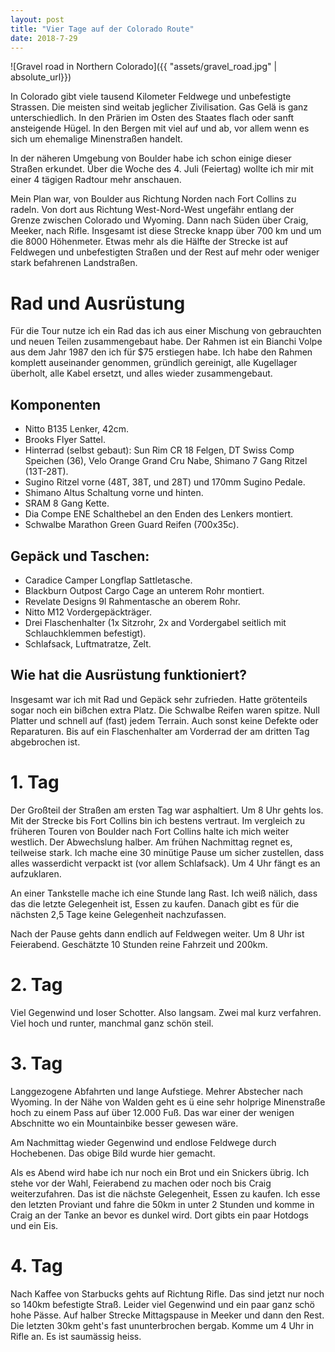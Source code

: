 ```yaml
---
layout: post
title: "Vier Tage auf der Colorado Route"
date: 2018-7-29
---
```


![Gravel road in Northern Colorado]({{ "assets/gravel_road.jpg" | absolute_url}})

In Colorado gibt viele tausend Kilometer Feldwege und
unbefestigte Strassen. Die meisten sind weitab jeglicher
Zivilisation. Gas Gel&auml; is ganz unterschiedlich. In den
Pr&auml;rien im Osten des Staates flach oder sanft ansteigende
H&uuml;gel. In den Bergen mit viel auf und ab, vor allem wenn es
sich um ehemalige Minenstra&szlig;en handelt.

In der n&auml;heren Umgebung von Boulder habe ich schon einige
dieser Stra&szlig;en erkundet. &Uuml;ber die Woche des 4. Juli
(Feiertag) wollte ich mir mit einer 4 t&auml;gigen Radtour mehr
anschauen.

Mein Plan war, von Boulder aus Richtung Norden nach Fort Collins
zu radeln. Von dort aus Richtung West-Nord-West ungef&auml;hr
entlang der Grenze zwischen Colorado und Wyoming. Dann nach
S&uuml;den &uuml;ber Craig, Meeker, nach Rifle. Insgesamt ist
diese Strecke knapp &uuml;ber 700 km und um die 8000
H&ouml;henmeter. Etwas mehr als die H&auml;lfte der Strecke ist
auf Feldwegen und unbefestigten Stra&szlig;en und der Rest auf
mehr oder weniger stark befahrenen Landstra&szlig;en.


# Rad und Ausr&uuml;stung

F&uuml;r die Tour nutze ich ein Rad das ich aus einer Mischung von
gebrauchten und neuen Teilen zusammengebaut habe. Der Rahmen ist
ein Bianchi Volpe aus dem Jahr 1987 den ich f&uuml;r $75
erstiegen habe. Ich habe den Rahmen komplett auseinander
genommen, gr&uuml;ndlich gereinigt, alle Kugellager
&uuml;berholt, alle Kabel ersetzt, und alles wieder
zusammengebaut.


## Komponenten

* Nitto B135 Lenker, 42cm.
* Brooks Flyer Sattel.
* Hinterrad (selbst gebaut): Sun Rim CR 18 Felgen, DT Swiss Comp
  Speichen (36), Velo Orange Grand Cru Nabe, Shimano 7 Gang Ritzel (13T-28T).
* Sugino Ritzel vorne (48T, 38T, und 28T) und 170mm Sugino
  Pedale.
* Shimano Altus Schaltung vorne und hinten.
* SRAM 8 Gang Kette.
* Dia Compe ENE Schalthebel an den Enden des Lenkers montiert.
* Schwalbe Marathon Green Guard Reifen (700x35c).


## Gep&auml;ck und Taschen:

* Caradice Camper Longflap Sattletasche.
* Blackburn Outpost Cargo Cage an unterem Rohr montiert.
* Revelate Designs 9l Rahmentasche an oberem Rohr.
* Nitto M12 Vordergep&auml;cktr&auml;ger.
* Drei Flaschenhalter (1x Sitzrohr, 2x and Vordergabel seitlich
  mit Schlauchklemmen befestigt).
* Schlafsack, Luftmatratze, Zelt.


## Wie hat die Ausr&uuml;stung funktioniert?

Insgesamt war ich mit Rad und Gep&auml;ck sehr zufrieden. Hatte
gr&ouml;tenteils sogar noch ein bi&szlig;chen extra Platz. Die
Schwalbe Reifen waren spitze. Null Platter und schnell auf (fast)
jedem Terrain. Auch sonst keine Defekte oder Reparaturen. Bis auf
ein Flaschenhalter am Vorderrad der am dritten Tag abgebrochen
ist.


# 1. Tag

Der Gro&szlig;teil der Stra&szlig;en am ersten Tag war
asphaltiert. Um 8 Uhr gehts los. Mit der Strecke bis Fort Collins
bin ich bestens vertraut. Im vergleich zu fr&uuml;heren Touren
von Boulder nach Fort Collins halte ich mich weiter westlich. Der
Abwechslung halber. Am fr&uuml;hen Nachmittag regnet es,
teilweise stark. Ich mache eine 30 min&uuml;tige Pause um sicher
zustellen, dass alles wasserdicht verpackt ist (vor allem
Schlafsack). Um 4 Uhr f&auml;ngt es an aufzuklaren.

An einer Tankstelle mache ich eine Stunde lang Rast. Ich
wei&szlig; n&auml;lich, dass das die letzte Gelegenheit ist,
Essen zu kaufen. Danach gibt es f&uuml;r die n&auml;chsten 2,5
Tage keine Gelegenheit nachzufassen.

Nach der Pause gehts dann endlich auf Feldwegen weiter. Um 8 Uhr ist
Feierabend. Gesch&auml;tzte 10 Stunden reine Fahrzeit und 200km.


# 2. Tag

Viel Gegenwind und loser Schotter. Also langsam. Zwei mal kurz verfahren. Viel
hoch und runter, manchmal ganz sch&ouml;n steil.


# 3. Tag

Langgezogene Abfahrten und lange Aufstiege. Mehrer Abstecher nach Wyoming. In
der N&auml;he von Walden geht es &uuml; eine sehr holprige Minenstra&szlig;e
hoch zu einem Pass auf &uuml;ber 12.000 Fu&szlig;. Das war einer der wenigen
Abschnitte wo ein Mountainbike besser gewesen w&auml;re.

Am Nachmittag wieder Gegenwind und endlose Feldwege durch Hochebenen. Das obige
Bild wurde hier gemacht.

Als es Abend wird habe ich nur noch ein Brot und ein Snickers &uuml;brig. Ich
stehe vor der Wahl, Feierabend zu machen oder noch bis Craig weiterzufahren.
Das ist die n&auml;chste Gelegenheit, Essen zu kaufen. Ich esse den letzten
Proviant und fahre die 50km in unter 2 Stunden und komme in Craig an der Tanke
an bevor es dunkel wird. Dort gibts ein paar Hotdogs und ein Eis.


# 4. Tag

Nach Kaffee von Starbucks gehts auf Richtung Rifle. Das sind jetzt nur noch so
140km befestigte Stra&szlig;. Leider viel Gegenwind und ein paar ganz sch&ouml;
hohe P&auml;sse. Auf halber Strecke Mittagspause in Meeker und dann den Rest.
Die letzten 30km geht's fast ununterbrochen bergab. Komme um 4 Uhr in Rifle an.
Es ist saum&auml;ssig heiss.


